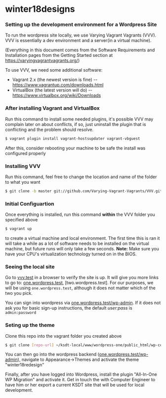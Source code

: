 # winter18designs
### Setting up the development environment for a Wordpress Site

To run the wordpress site locally, we use Varying Vagrant Vagrants (VVV).
VVV is essentially a dev environment and a server(in a virtual machine).

(Everything in this document comes from the Software Requirements and Installation pages 
from the Getting Started section at https://varyingvagrantvagrants.org/)

To use VVV, we need some additional software:
  - Vagrant 2.x (the newest version is fine)
  -- https://www.vagrantup.com/downloads.html
  - VirtualBox (the latest version will do)
  --https://www.virtualbox.org/wiki/Downloads 

### After installing Vagrant and VirtualBox
Run this command to install some needed plugins, it's possible
VVV may complain later on about conflicts, if so, just uninstall the
plugin that is conflicting and the problem should resolve.
```sh
$ vagrant plugin install vagrant-hostsupdater vagrant-vbguest
```
After this, consider rebooting your machine to be safe the install was configured properly

### Installing VVV
Run this command, feel free to change the location and name of the folder to what you want
```sh
$ git clone -b master git://github.com/Varying-Vagrant-Vagrants/VVV.git ~/ksdt-local
```
### Initial Configuartion
Once everything is installed, run this command **within** the VVV folder you specified above
```sh
$ vagrant up
```
to create a virtual machine and local environment.
The first time this is ran it will take a while as a lot of software needs
to be installed on the virtual machine, but future runs will only take
a few seconds. **Note:** Make sure you have your CPU's virtualization technology turned on in the BIOS.

### Seeing the local site
Go to [vvv.test] in a browser to verify the site is up.
It will give you more links to go to: [one.wordpress.test], [two.wordpress.test]. For our purposes, we will be using `one.wordpress.test`, although it does not matter which of the two you pick.

You can sign into wordpress via [one.wordpress.test/wp-admin]. If it does not
ask you for basic sign-up instructions, the default *user:pass* is `admin:password`

### Seting up the theme
Clone this repo into the vagrant folder you created above
```sh
$ git clone [repo-url] ~/ksdt-local/www/wordpress-one/public_html/wp-content/themes
```
You can then go into the wordpress backend ([one.wordpress.test/wp-admin]),
navigate to Appearance->Themes and activate the theme "winter18redesign"

Finally, after you have logged into Wordpress, install the plugin "All-In-One WP Migration" and activate it. Get in touch the with Computer Engineer to have him or her export a current KSDT site that will be used for local development. 

   [one.wordpress.test]: <http://one.wordpress.test>
   [one.wordpress.test/wp-admin]: <http://local.wordpress.test/wp-admin>
   [vvv.test]: <http://vvv.test>

